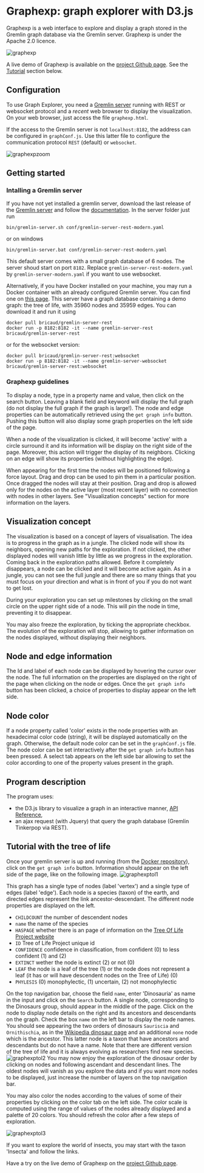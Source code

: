 # Graphexp: graph explorer with D3.js

Graphexp is a web interface to explore and display a graph stored in the Gremlin graph database via the Gremlin server. Graphexp is under the Apache 2.0 licence.

![graphexp](https://github.com/bricaud/graphexp/blob/master/images/graphexp2.png "Graph exploration")

A live demo of Graphexp is available on the [project Github page](https://bricaud.github.io/graphexp/). See the [Tutorial](#tutorial-with-the-tree-of-life) section below.

## Configuration

To use Graph Explorer, you need a [Gremlin server](http://tinkerpop.apache.org/) running with REST or websocket protocol and a *recent* web browser to display the visualization.
On your web browser, just access the file `graphexp.html`.

If the access to the Gremlin server is not `localhost:8182`, the address can be configured in `graphConf.js`. Use this latter file to configure the communication protocol `REST` (default) or `websocket`.

![graphexpzoom](https://github.com/bricaud/graphexp/blob/master/images/graphexpzoom.png "Exploration of the Tinkerpop modern graph")


## Getting started

### Intalling a Gremlin server

If you have not yet installed a gremlin server, download the last release of the [Gremlin server](http://tinkerpop.apache.org/) and follow the [documentation](http://tinkerpop.apache.org/docs/current/reference/#gremlin-server). In the server folder just run
```
bin/gremlin-server.sh conf/gremlin-server-rest-modern.yaml
```
or on windows
```
bin/gremlin-server.bat conf/gremlin-server-rest-modern.yaml
```
This default server comes with a small graph database of 6 nodes.
The server shoud start on port `8182`. Replace `gremlin-server-rest-modern.yaml` by `gremlin-server-modern.yaml` if you want to use websocket.


Alternatively, if you have Docker installed on your machine, you may run a Docker container with an already configured Gremlin server. You can find one on [this page](https://hub.docker.com/r/bricaud/gremlin-server-rest/). This server have a graph database containing a demo graph: the tree of life, with 35960 nodes and 35959 edges. You can download it and run it using
```
docker pull bricaud/gremlin-server-rest
docker run -p 8182:8182 -it --name gremlin-server-rest bricaud/gremlin-server-rest
```
or for the websocket version:
```
docker pull bricaud/gremlin-server-rest:websocket
docker run -p 8182:8182 -it --name gremlin-server-websocket bricaud/gremlin-server-rest:websocket
```


### Graphexp guidelines
To display a node, type in a property name and value, then click on the search button.
Leaving a blank field and keyword will display the full graph (do not display the full graph if the graph is large!).
The node and edge properties can be automatically retrieved using the `get graph info` button. Pushing this button will also display some graph properties on the left side of the page.

When a node of the visualization is clicked, it will become 'active' with a circle surround it and its information will be display on the right side of the page. Moreover, this action will trigger the display of its neighbors.
Clicking on an edge will show its properties (without highlighting the edge). 

When appearing for the first time the nodes will be positioned following a force layout. Drag and drop can be used to pin them in a particular position. Once dragged the nodes will stay at their position. Drag and drop is allowed only for the nodes on the active layer (most recent layer) with no connection with nodes in other layers. See "Visualization concepts" section for more information on the layers.

## Visualization concept

The visualization is based on a concept of layers of visualisation. The idea is to progress in the graph as in a jungle. The clicked node will show its neighbors, opening new paths for the exploration. If not clicked, the other displayed nodes will vanish little by little as we progress in the exploration. Coming back in the exploration paths allowed. Before it completely disappears, a node can be clicked and it will become  active again. As in a jungle, you can not see the full jungle and there are so many things that you must focus on your direction and what is in front of you if you do not want to get lost.

During your exploration you can set up milestones by clicking on the small circle on the upper right side of a node. This will pin the node in time, preventing it to disappear.

You may also freeze the exploration, by ticking the appropriate checkbox. The evolution of the exploration will stop, allowing to gather information on the nodes displayed, without displaying their neighbors.

## Node and edge information

The Id and label of each node can be displayed by hovering the cursor over the node. The full information on the properties are displayed on the right of the page when clicking on the node or edges. Once the `get graph info` button has been clicked, a choice of properties to display appear on the left side.

## Node color

If a node property called 'color' exists in the node properties with an hexadecimal color code (string), it will be displayed automatically on the graph. Otherwise, the default node color can be set in the `graphConf.js` file.  The node color can be set interactively after the `get graph info` button has been pressed. A select tab appears on the left side bar allowing to set the color according to one of the property values present in the graph.

## Program description

The program uses:
* the D3.js library to visualize a graph in an interactive manner, [API Reference](https://github.com/d3/d3/blob/master/API.md),
* an ajax request (with Jquery) that query the graph database (Gremlin Tinkerpop via REST).

## Tutorial with the tree of life
Once your gremlin server is up and running (from the [Docker repository](https://hub.docker.com/r/bricaud/gremlin-server-REST/)), click on the `get graph info` button. Information should appear on the left side of the page, like on the following image.
![graphexptol1](https://github.com/bricaud/graphexp/blob/master/images/graphexptol1.png "Graph exploration Tree of life")

This graph has a single type of nodes (label 'vertex') and a single type of edges (label 'edge'). Each node is a species (taxon) of the earth, and directed edges represent the link ancestor-descendant.
The different node properties are displayed on the left. 
* `CHILDCOUNT` the number of descendent nodes
* `name` the name of the species
* `HASPAGE` whether there is an page of information on the [Tree Of Life Project website](http://tolweb.org/tree/home.pages/downloadtree.html)
* `ID` Tree of Life Project unique id
* `CONFIDENCE` confidence in classification, from confident (0) to less confident (1) and (2)
* `EXTINCT` wether the node is extinct (2) or not (0)
* `LEAF` the node is a leaf of the tree (1) or the node does not represent a leaf (it has or will have descendent nodes on the Tree of Life) (0)
* `PHYLESIS` (0) monophylectic, (1) uncertain, (2) not monophylectic

On the top navigation bar, choose the field `name`, enter 'Dinosauria' as name in the input and click on the `Search` button. A single node, corresponding to the Dinosaurs group, should appear in the middle of the page. Click on the node to display node details on the right and its ancestors and descendants on the graph. 
Check the box `name` on the left bar to display the node names.
You should see appearing the two orders of dinosaurs `Sauriscia` and `Ornithischia`, as in the [Wikipedia dinosaur page](https://en.wikipedia.org/wiki/Dinosaur_classification) and an additional `none` node which is the ancestor. This latter node is a taxon that have ancestors and descendants but do not have a name. Note that there are different version of the tree of life and it is always evolving as researchers find new species.
![graphexptol2](https://github.com/bricaud/graphexp/blob/master/images/graphexptol2.png "Graph exploration Tree of life")
You may now enjoy the exploration of the dinosaur order by clicking on nodes and following ascendant and descendant lines. The oldest nodes will vanish as you explore the data and if you want more nodes to be displayed, just increase the number of layers on the top navigation bar.

You may also color the nodes according to the values of some of their properties by clicking on the color tab on the left side. The color scale is computed using the range of values of the nodes already displayed and a palette of 20 colors. You should refresh the color after a few steps of exploration.

![graphexptol3](https://github.com/bricaud/graphexp/blob/master/images/graphexptol3.png "Graph exploration Tree of life")

If you want to explore the world of insects, you may start with the taxon 'Insecta' and follow the links.

Have a try on the live demo of Graphexp on the [project Github page](https://bricaud.github.io/graphexp/).



